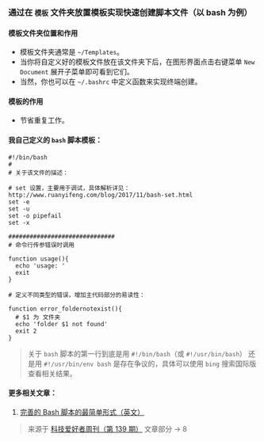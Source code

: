 ### 通过在 `模板` 文件夹放置模板实现快速创建脚本文件（以 bash 为例）

#### 模板文件夹位置和作用

- 模板文件夹通常是 `~/Templates`。
- 当你将自定义好的模板文件放在该文件夹下后，在图形界面点击右键菜单 `New Document` 展开子菜单即可看到它们。
- 当然，你也可以在 `~/.bashrc` 中定义函数来实现终端创建。

#### 模板的作用

- 节省重复工作。

#### 我自己定义的 `bash` 脚本模板：

```
#!/bin/bash
#
# 关于该文件的描述：

# set 设置，主要用于调试，具体解析详见：http://www.ruanyifeng.com/blog/2017/11/bash-set.html
set -e
set -u
set -o pipefail
set -x

##############################
# 命令行传参错误时调用

function usage(){
  echo 'usage: '
  exit
}

# 定义不同类型的错误，增加主代码部分的易读性：

function error_foldernotexist(){
  # $1 为 文件夹
  echo 'folder $1 not found'
  exit 2
}
```

> 关于 `bash` 脚本的第一行到底是用 `#!/bin/bash`（或 `#!/usr/bin/bash`） 还是用 `#!/usr/bin/env bash`
> 是存在争议的，具体可以使用 `bing` 搜索国际版查看相关结果。


#### 更多相关文章：

1. [完善的 Bash 脚本的最简单形式（英文）](https://betterdev.blog/minimal-safe-bash-script-template/)

> 来源于 [科技爱好者周刊（第 139 期）](http://www.ruanyifeng.com/blog/2020/12/weekly-issue-139.html)
文章部分 -> 8 

